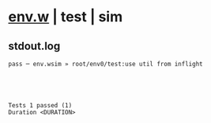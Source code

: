 # [env.w](../../../../../../examples/tests/sdk_tests/util/env.w) | test | sim

## stdout.log
```log
pass ─ env.wsim » root/env0/test:use util from inflight
 




Tests 1 passed (1) 
Duration <DURATION>

```

